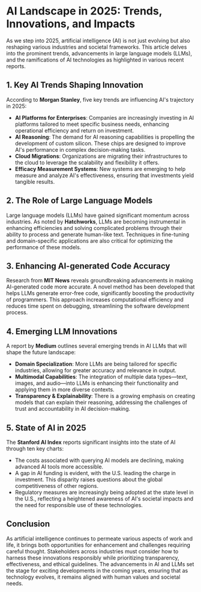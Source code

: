 # AI Landscape in 2025: Trends, Innovations, and Impacts

As we step into 2025, artificial intelligence (AI) is not just evolving but also reshaping various industries and societal frameworks. This article delves into the prominent trends, advancements in large language models (LLMs), and the ramifications of AI technologies as highlighted in various recent reports.

## 1. Key AI Trends Shaping Innovation

According to **Morgan Stanley**, five key trends are influencing AI's trajectory in 2025:
- **AI Platforms for Enterprises**: Companies are increasingly investing in AI platforms tailored to meet specific business needs, enhancing operational efficiency and return on investment.
- **AI Reasoning**: The demand for AI reasoning capabilities is propelling the development of custom silicon. These chips are designed to improve AI's performance in complex decision-making tasks.
- **Cloud Migrations**: Organizations are migrating their infrastructures to the cloud to leverage the scalability and flexibility it offers.
- **Efficacy Measurement Systems**: New systems are emerging to help measure and analyze AI's effectiveness, ensuring that investments yield tangible results.

## 2. The Role of Large Language Models 

Large language models (LLMs) have gained significant momentum across industries. As noted by **Hatchworks**, LLMs are becoming instrumental in enhancing efficiencies and solving complicated problems through their ability to process and generate human-like text. Techniques in fine-tuning and domain-specific applications are also critical for optimizing the performance of these models.

## 3. Enhancing AI-generated Code Accuracy

Research from **MIT News** reveals groundbreaking advancements in making AI-generated code more accurate. A novel method has been developed that helps LLMs generate error-free code, significantly boosting the productivity of programmers. This approach increases computational efficiency and reduces time spent on debugging, streamlining the software development process.

## 4. Emerging LLM Innovations

A report by **Medium** outlines several emerging trends in AI LLMs that will shape the future landscape:
- **Domain Specialization**: More LLMs are being tailored for specific industries, allowing for greater accuracy and relevance in output.
- **Multimodal Capabilities**: The integration of multiple data types—text, images, and audio—into LLMs is enhancing their functionality and applying them in more diverse contexts.
- **Transparency & Explainability**: There is a growing emphasis on creating models that can explain their reasoning, addressing the challenges of trust and accountability in AI decision-making.

## 5. State of AI in 2025

The **Stanford AI Index** reports significant insights into the state of AI through ten key charts:
- The costs associated with querying AI models are declining, making advanced AI tools more accessible.
- A gap in AI funding is evident, with the U.S. leading the charge in investment. This disparity raises questions about the global competitiveness of other regions.
- Regulatory measures are increasingly being adopted at the state level in the U.S., reflecting a heightened awareness of AI's societal impacts and the need for responsible use of these technologies.

## Conclusion

As artificial intelligence continues to permeate various aspects of work and life, it brings both opportunities for enhancement and challenges requiring careful thought. Stakeholders across industries must consider how to harness these innovations responsibly while prioritizing transparency, effectiveness, and ethical guidelines. The advancements in AI and LLMs set the stage for exciting developments in the coming years, ensuring that as technology evolves, it remains aligned with human values and societal needs.